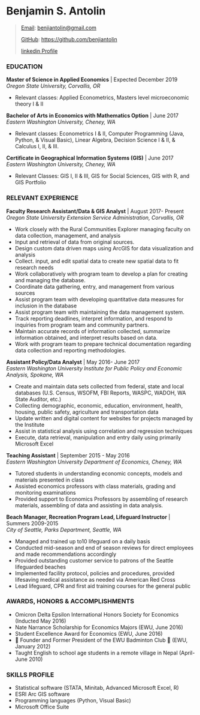# Benjamin S. Antolin

>[Email](benjiantolin@gmail.com): benjiantolin@gmail.com
>
>[GitHub](https://github.com/benjiantolin): https://github.com/benjiantolin
>
>[linkedin Profile](http://www.linkedin.com/in/benjaminantolin)

### EDUCATION
**Master of Science in Applied Economics** | Expected December 2019<br/>
_Oregon State University, Corvallis, OR_
- Relevant classes: Applied Econometrics, Masters level microeconomic theory I & II

**Bachelor of Arts in Economics with Mathematics Option** | June 2017<br/>
_Eastern Washington University, Cheney, WA_
-	Relevant classes: Econometrics I & II, Computer Programming (Java, Python, & Visual Basic), Linear Algebra, Decision Science I & II, & Calculus I, II, & III.

**Certificate in Geographical Information Systems (GIS)** | June 2017<br/>
_Eastern Washington University, Cheney, WA_
-	Relevant Classes: GIS I, II & III, GIS for Social Sciences, GIS with R, and GIS Portfolio

### RELEVANT EXPERIENCE
**Faculty Research Assistant/Data & GIS Analyst** | August 2017- Present<br/>
_Oregon State University Extension Service Administration, Corvallis, OR_
-	Work closely with the Rural Communities Explorer managing faculty on data collection, management, and analysis
-	Input and retrieval of data from original sources.
-	Design custom data driven maps using ArcGIS for data visualization and analysis
-	Collect. input, and edit spatial data to create new spatial data to fit research needs
-	Work collaboratively with program team to develop a plan for creating and managing the database.
-	Coordinate data gathering, entry, and management from various sources
-	Assist program team with developing quantitative data measures for inclusion in the database
-	Assist program team with maintaining the data management system.
-	Track reporting deadlines, interpret information, and respond to inquiries from program team and community partners.
-	Maintain accurate records of information collected, summarize information obtained, and interpret results based on data.
-	Work with program team to prepare technical documentation regarding data collection and reporting methodologies.

**Assistant Policy/Data Analyst** | May 2016- June 2017<br/>
_Eastern Washington University Institute for Public Policy and Economic Analysis, Spokane, WA_
-	Create and maintain data sets collected from federal, state and local databases (U.S. Census, WSOFM, FBI Reports, WASPC, WADOH, WA State Auditor, etc.)
-	Collecting demographic, economic, education, environment, health, housing, public safety, agriculture and transportation data
-	Update written and digital content for websites for projects managed by the Institute
-	Assist in statistical analysis using correlation and regression techniques
-	Execute, data retrieval, manipulation and entry daily using primarily Microsoft Excel

**Teaching Assistant** | September 2015 - May 2016<br/>
_Eastern Washington University Department of Economics, Cheney, WA_
-	Tutored students in understanding economic concepts, models and materials presented in class
-	Assisted economics professors with class materials, grading and monitoring examinations
-	Provided support to Economics Professors by assembling of research materials, assembling of data and assisting in data analysis.

**Beach Manager, Recreation Program Lead, Lifeguard Instructor** | Summers 2009-2015<br/>
_City of Seattle, Parks Department, Seattle, WA_
-	Managed and trained up to10 lifeguard on a daily basis
-	Conducted mid-season and end of season reviews for direct employees and made recommendations accordingly
-	Provided outstanding customer service to patrons of the Seattle lifeguarded beaches
-	Implemented facility protocol, policies and procedures, provided lifesaving medical assistance as needed via American Red Cross
-	Lead lifeguard, CPR and first aid training courses for the general public

### AWARDS, HONORS & ACCOMPLISHMENTS
-	Omicron Delta Epsilon International Honors Society for Economics (Inducted May 2016)
-	Nate Narrance Scholarship for Economics Majors (EWU, June 2016)
-	Student Excellence Award for Economics (EWU, June 2016)
-	:tennis: Founder and Former President of the EWU Badminton Club :tennis: (EWU, January 2012)
-	Taught English to school age students in a remote village in Nepal (April-June 2010)

### SKILLS PROFILE
-	Statistical software (STATA, Minitab, Advanced Microsoft Excel, R)
-	ESRI Arc GIS software
-	Programming languages (Python, Visual Basic)
-	Microsoft Office Suite

